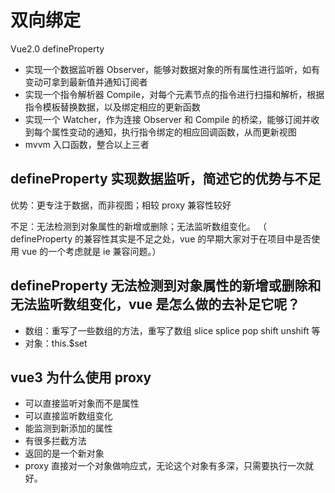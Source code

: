 # 双向绑定

Vue2.0 defineProperty

- 实现一个数据监听器 Observer，能够对数据对象的所有属性进行监听，如有变动可拿到最新值并通知订阅者
- 实现一个指令解析器 Compile，对每个元素节点的指令进行扫描和解析，根据指令模板替换数据，以及绑定相应的更新函数
- 实现一个 Watcher，作为连接 Observer 和 Compile 的桥梁，能够订阅并收到每个属性变动的通知，执行指令绑定的相应回调函数，从而更新视图
- mvvm 入口函数，整合以上三者

## defineProperty 实现数据监听，简述它的优势与不足

优势：更专注于数据，而非视图；相较 proxy 兼容性较好

不足：无法检测到对象属性的新增或删除；无法监听数组变化。
（ defineProperty 的兼容性其实是不足之处，vue 的早期大家对于在项目中是否使用 vue 的一个考虑就是 ie 兼容问题。）

## defineProperty 无法检测到对象属性的新增或删除和无法监听数组变化，vue 是怎么做的去补足它呢？

- 数组：重写了一些数组的方法，重写了数组 slice splice pop shift unshift 等
- 对象：this.$set

## vue3 为什么使用 proxy

- 可以直接监听对象而不是属性
- 可以直接监听数组变化
- 能监测到新添加的属性
- 有很多拦截方法
- 返回的是一个新对象
- proxy 直接对一个对象做响应式，无论这个对象有多深，只需要执行一次就好。
